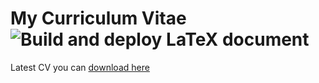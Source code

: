 # My Curriculum Vitae ![Build and deploy LaTeX document](https://github.com/le0pard/cv/workflows/Build%20and%20deploy%20LaTeX%20document/badge.svg?branch=master)

Latest CV you can [download here](https://github.com/le0pard/cv/releases/latest/download/cv.pdf)
